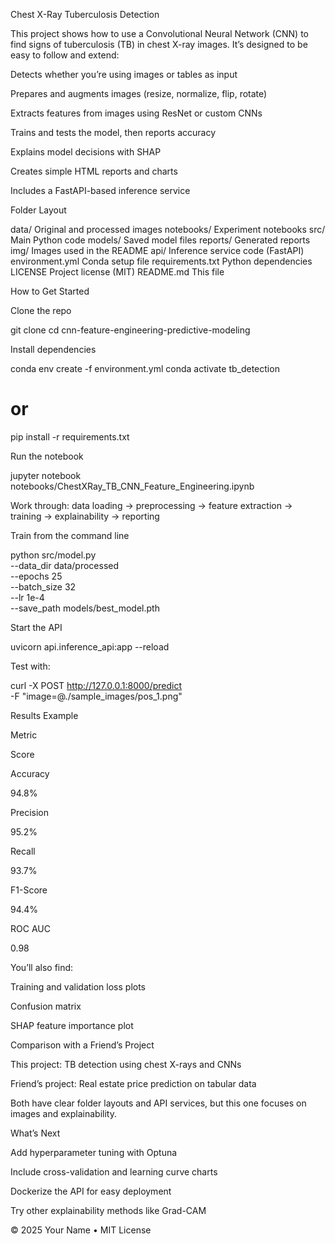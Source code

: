 Chest X-Ray Tuberculosis Detection

This project shows how to use a Convolutional Neural Network (CNN) to find signs of tuberculosis (TB) in chest X-ray images. It’s designed to be easy to follow and extend:

Detects whether you’re using images or tables as input

Prepares and augments images (resize, normalize, flip, rotate)

Extracts features from images using ResNet or custom CNNs

Trains and tests the model, then reports accuracy

Explains model decisions with SHAP

Creates simple HTML reports and charts

Includes a FastAPI-based inference service

Folder Layout

data/           Original and processed images
notebooks/      Experiment notebooks
src/            Main Python code
models/         Saved model files
reports/        Generated reports
img/            Images used in the README
api/            Inference service code (FastAPI)
environment.yml Conda setup file
requirements.txt Python dependencies
LICENSE         Project license (MIT)
README.md       This file

How to Get Started

Clone the repo

git clone <your-repo-url>
cd cnn-feature-engineering-predictive-modeling

Install dependencies

conda env create -f environment.yml
conda activate tb_detection
# or
pip install -r requirements.txt

Run the notebook

jupyter notebook notebooks/ChestXRay_TB_CNN_Feature_Engineering.ipynb

Work through: data loading → preprocessing → feature extraction → training → explainability → reporting

Train from the command line

python src/model.py \
  --data_dir data/processed \
  --epochs 25 \
  --batch_size 32 \
  --lr 1e-4 \
  --save_path models/best_model.pth

Start the API

uvicorn api.inference_api:app --reload

Test with:

curl -X POST http://127.0.0.1:8000/predict \
  -F "image=@./sample_images/pos_1.png"

Results Example

Metric

Score

Accuracy

94.8%

Precision

95.2%

Recall

93.7%

F1-Score

94.4%

ROC AUC

0.98

You’ll also find:

Training and validation loss plots

Confusion matrix

SHAP feature importance plot

Comparison with a Friend’s Project

This project: TB detection using chest X-rays and CNNs

Friend’s project: Real estate price prediction on tabular data

Both have clear folder layouts and API services, but this one focuses on images and explainability.

What’s Next

Add hyperparameter tuning with Optuna

Include cross-validation and learning curve charts

Dockerize the API for easy deployment

Try other explainability methods like Grad-CAM

© 2025 Your Name • MIT License

